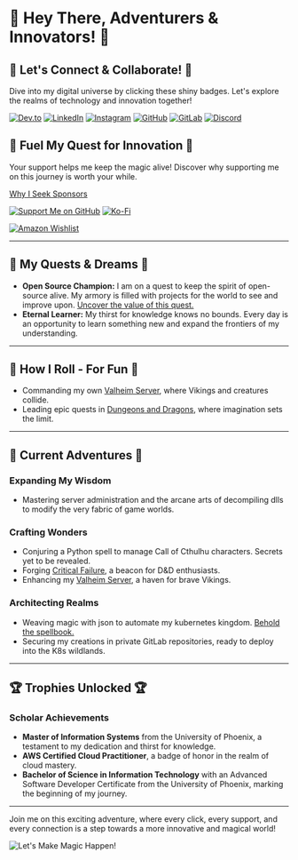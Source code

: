# 🚀 Hey There, Adventurers & Innovators! 🚀

## 🌟 Let's Connect & Collaborate! 🌟

Dive into my digital universe by clicking these shiny badges. Let's explore the realms of technology and innovation together!

[![Dev.to](https://img.shields.io/badge/dev.to-0A0A0A?style=for-the-badge&logo=devdotto&logoColor=white)](https://dev.to/mbround18)
[![LinkedIn](https://img.shields.io/badge/LinkedIn-0077B5?style=for-the-badge&logo=linkedin&logoColor=white)](https://links.boop.ninja/linkedin)
[![Instagram](https://img.shields.io/badge/Instagram-E4405F?style=for-the-badge&logo=instagram&logoColor=white)](https://links.boop.ninja/instagram)
[![GitHub](https://img.shields.io/badge/GitHub-100000?style=for-the-badge&logo=github&logoColor=white)](https://links.boop.ninja/github)
[![GitLab](https://img.shields.io/badge/GitLab-330F63?style=for-the-badge&logo=gitlab&logoColor=white)](https://links.boop.ninja/gitlab)
[![Discord](https://img.shields.io/discord/685039061425061888?label=Discord&style=for-the-badge)](https://links.boop.ninja/discord)

## 💖 Fuel My Quest for Innovation 💖

Your support helps me keep the magic alive! Discover why supporting me on this journey is worth your while.

[Why I Seek Sponsors](https://github.com/mbround18/oss-development-breakdown)

[![Support Me on GitHub](https://img.shields.io/badge/%E2%9D%A4%EF%B8%8F-Support%20Me%20on%20GitHub-lightgrey)](https://github.com/sponsors/mbround18)
[![Ko-Fi](https://ko-fi.com/img/githubbutton_sm.svg)](https://ko-fi.com/R6R81NF8A)

[![Amazon Wishlist](https://img.shields.io/badge/Amazon-Support_me_with_physical_items%E2%9D%A4%EF%B8%8F-purple?style=flat-square&logo=amazon)](https://www.amazon.com/hz/wishlist/ls/O3G0LKSUFKWL?type=wishlist&filter=unpurchased&sort=priority&viewType=list)

---

## 🌈 My Quests & Dreams 🌈

- **Open Source Champion:** I am on a quest to keep the spirit of open-source alive. My armory is filled with projects for the world to see and improve upon. [Uncover the value of this quest.](https://github.com/mbround18/oss-development-breakdown)
- **Eternal Learner:** My thirst for knowledge knows no bounds. Every day is an opportunity to learn something new and expand the frontiers of my understanding.

---

## 🎲 How I Roll - For Fun 🎲

- Commanding my own [Valheim Server](https://github.com/mbround18/valheim-docker), where Vikings and creatures collide.
- Leading epic quests in [Dungeons and Dragons](https://github.com/dnd-apps), where imagination sets the limit.

---

## 🚀 Current Adventures 🚀

### Expanding My Wisdom

- Mastering server administration and the arcane arts of decompiling dlls to modify the very fabric of game worlds.

### Crafting Wonders

- Conjuring a Python spell to manage Call of Cthulhu characters. Secrets yet to be revealed.
- Forging [Critical Failure](https://github.com/mbround18/critical-failure), a beacon for D&D enthusiasts.
- Enhancing my [Valheim Server](https://github.com/mbround18/valheim-docker), a haven for brave Vikings.

### Architecting Realms

- Weaving magic with json to automate my kubernetes kingdom. [Behold the spellbook.](https://github.com/mbround18/terra-kube)
- Securing my creations in private GitLab repositories, ready to deploy into the K8s wildlands.

---

## 🏆 Trophies Unlocked 🏆

### Scholar Achievements

- **Master of Information Systems** from the University of Phoenix, a testament to my dedication and thirst for knowledge.
- **AWS Certified Cloud Practitioner**, a badge of honor in the realm of cloud mastery.
- **Bachelor of Science in Information Technology** with an Advanced Software Developer Certificate from the University of Phoenix, marking the beginning of my journey.

---

Join me on this exciting adventure, where every click, every support, and every connection is a step towards a more innovative and magical world!

![Let's Make Magic Happen!](https://media1.giphy.com/media/WtDaSUB8GDiRW/giphy.gif?cid=ecf05e478ce65509bcae2b4f667ee0378cd5e1a2ab70584d&rid=giphy.gif)
